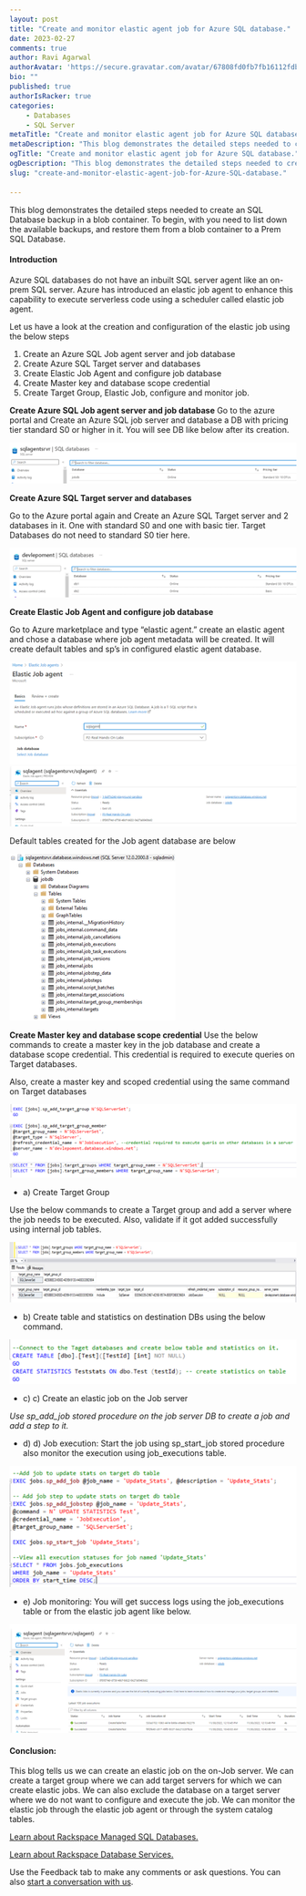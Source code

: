 ```yaml
---
layout: post
title: "Create and monitor elastic agent job for Azure SQL database."
date: 2023-02-27
comments: true
author: Ravi Agarwal
authorAvatar: 'https://secure.gravatar.com/avatar/67808fd0fb7fb16112fdb8e9c6e93e67'
bio: ""
published: true
authorIsRacker: true
categories:
    - Databases
    - SQL Server
metaTitle: "Create and monitor elastic agent job for Azure SQL database."
metaDescription: "This blog demonstrates the detailed steps needed to create an SQL Database backup in a blob container. To begin, with you need to list down the available backups, and restore them from a blob container to a Prem SQL Database."
ogTitle: "Create and monitor elastic agent job for Azure SQL database."
ogDescription: "This blog demonstrates the detailed steps needed to create an SQL Database backup in a blob container. To begin, with you need to list down the available backups, and restore them from a blob container to a Prem SQL Database."
slug: "create-and-monitor-elastic-agent-job-for-Azure-SQL-database."

---
```


This blog demonstrates the detailed steps needed to create an SQL Database backup in a blob container. To begin, with you need to list down the available backups, and restore them from a blob container to a Prem SQL Database.


<!--more-->

#### Introduction

Azure SQL databases do not have an inbuilt SQL server agent like an on-prem SQL server. Azure has introduced an elastic job agent to enhance this capability to execute serverless code using a scheduler called elastic job agent. 


Let us have a look at the creation and configuration of the elastic job using the below steps

1.	Create an Azure SQL Job agent server and job database
2.	Create Azure SQL Target server and databases 
3.	Create Elastic Job Agent and configure job database
4.	Create Master key and database scope credential 
5.	Create Target Group, Elastic Job, configure and monitor job.

**Create Azure SQL Job agent server and job database**
Go to the azure portal and Create an Azure SQL job server and database a DB with pricing tier standard S0 or higher in it. You will see DB like below after its creation. 

<img src=picture1.png title="" alt="">


**Create Azure SQL Target server and databases**

Go to the Azure portal again and Create an Azure SQL Target server and 2 databases in it. One with standard S0 and one with basic tier. Target Databases do not need to standard S0 tier here. 

<img src=Picture2.png title="" alt="">

**Create Elastic Job Agent and configure job database**

Go to Azure marketplace and type “elastic agent.” create an elastic agent and chose a database where job agent metadata will be created.  It will create default tables and sp’s in configured elastic agent database. 

<img src=Picture3.png title="" alt="">
<img src=Picture4.png title="" alt="">

Default tables created for the Job agent database are below

<img src=Picturex.png title="" alt="">

**Create Master key and database scope credential**
Use the below commands to create a master key in the job database and create a database scope credential. This credential is required to execute queries on Target databases.

Also, create a master key and scoped credential using the same command on Target databases

<img src=Picture7.png title="" alt="">

- a) Create Target Group

Use the below commands to create a Target group and add a server where the job needs to be executed. Also, validate if it got added successfully using internal job tables.

<img src=Picture8.png title="" alt="">

- b) Create table and statistics on destination DBs using the below command. 
<img src=Picture9.png title="" alt="">

- c) c)	Create an elastic job on the Job server

*Use sp_add_job stored procedure on the job server DB to create a job and add a step to it.*

- d) d)	Job execution: Start the job using sp_start_job stored procedure also monitor the execution using job_executions table. 

<img src=Picturey.png title="" alt="">

- e) Job monitoring: You will get success logs using the job_executions table or from the elastic job agent like below. 

<img src= Picture13.png title="" alt="">


#### Conclusion: 

This blog tells us we can create an elastic job on the on-Job server. We can create a target group where we can add target servers for which we can create elastic jobs.  We can also exclude the database on a target server where we do not want to configure and execute the job. We can monitor the elastic job through the elastic job agent or through the system catalog tables. 








<a class="cta purple" id="cta" href="https://www.rackspace.com/data/managed-sql">Learn about Rackspace Managed SQL Databases.</a>

<a class="cta purple" id="cta" href="https://www.rackspace.com/data/databases"> Learn about Rackspace Database Services.</a>

Use the Feedback tab to make any comments or ask questions. You can also
[start a conversation with us](https://www.rackspace.com/contact).